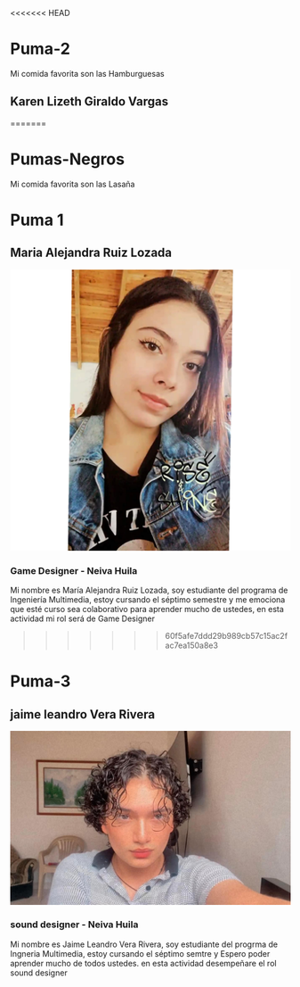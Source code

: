 <<<<<<< HEAD
# Puma-2 
Mi comida favorita son las Hamburguesas 
## Karen Lizeth Giraldo Vargas
=======
# Pumas-Negros 
Mi comida favorita son las Lasaña

# Puma 1
## Maria Alejandra Ruiz Lozada
![Maria Alejandra Ruiz!](/Fotos%20grupo/InShot_20211009_201633226.jpg "Alejandra Ruiz")
### Game Designer - Neiva Huila
Mi nombre es María Alejandra Ruiz Lozada, soy estudiante del programa de Ingeniería Multimedia, estoy cursando el séptimo semestre y me emociona que esté curso sea colaborativo para aprender mucho de ustedes, en esta actividad mi rol será de Game Designer

>>>>>>> 60f5afe7ddd29b989cb57c15ac2fac7ea150a8e3
# Puma-3 
## jaime leandro Vera Rivera
![Jaime Leandro Vera Rivera!](/Fotos%20grupo/Leandro.jpg "Leandro Vera")
### sound designer - Neiva Huila
Mi nombre es Jaime Leandro Vera Rivera, soy estudiante del progrma de Ingneria Multimedia, estoy cursando el séptimo semtre y Espero poder aprender mucho de todos ustedes. en esta actividad desempeñare el rol sound designer